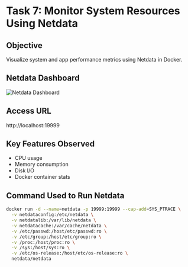 # Task 7: Monitor System Resources Using Netdata

## Objective
Visualize system and app performance metrics using Netdata in Docker.

## Netdata Dashboard
![Netdata Dashboard](netdata-dashboard.png)

## Access URL
http://localhost:19999

## Key Features Observed
- CPU usage
- Memory consumption
- Disk I/O
- Docker container stats

## Command Used to Run Netdata
```bash
docker run -d --name=netdata -p 19999:19999 --cap-add=SYS_PTRACE \
  -v netdataconfig:/etc/netdata \
  -v netdatalib:/var/lib/netdata \
  -v netdatacache:/var/cache/netdata \
  -v /etc/passwd:/host/etc/passwd:ro \
  -v /etc/group:/host/etc/group:ro \
  -v /proc:/host/proc:ro \
  -v /sys:/host/sys:ro \
  -v /etc/os-release:/host/etc/os-release:ro \
  netdata/netdata

